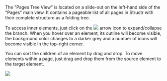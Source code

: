 The "Pages Tree View" is located on a slide-out on the left-hand side of the "Pages" main view. It contains a pageable list of all pages in Structr with their complete structure as a folding tree.

To access inner elements, just click on the <img src="/structr/icon/tree_arrow_down.png" style="display:inline"/> arrow icon to expand/collapse the branch. When you hover over an element, its outline will become visible, the background color changes to a darker grey and a number of icons will become visible in the top-right corner.

You can sort the children of an element by drag and drop. To move elements within a page, just drag and drop them from the source element to the target element.

<img src="/pages_tree_view.png"/>


